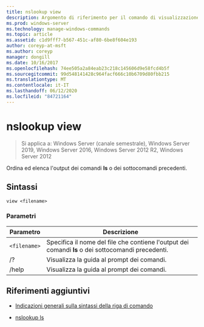 ```yaml
---
title: nslookup view
description: Argomento di riferimento per il comando di visualizzazione nslookup, che ordina ed elenca l'output dei comandi **ls** o dei sottocomandi precedenti.
ms.prod: windows-server
ms.technology: manage-windows-commands
ms.topic: article
ms.assetid: c1d9fff7-b567-451c-af80-6be8f604e193
author: coreyp-at-msft
ms.author: coreyp
manager: dongill
ms.date: 10/16/2017
ms.openlocfilehash: 74ee505a2a84eab23c218c145606d9e58fcd4b5f
ms.sourcegitcommit: 99d548141428c964facf666c10b6709d80fbb215
ms.translationtype: MT
ms.contentlocale: it-IT
ms.lasthandoff: 06/12/2020
ms.locfileid: "84721164"
---
```

# <a name="nslookup-view"></a>nslookup view

> Si applica a: Windows Server (canale semestrale), Windows Server 2019, Windows Server 2016, Windows Server 2012 R2, Windows Server 2012

Ordina ed elenca l'output dei comandi **ls** o dei sottocomandi precedenti.

## <a name="syntax"></a>Sintassi

```
view <filename>
```

### <a name="parameters"></a>Parametri

| Parametro | Descrizione |
| --------- | ----------- |
| `<filename>` | Specifica il nome del file che contiene l'output dei comandi **ls** o dei sottocomandi precedenti. |
| /? | Visualizza la guida al prompt dei comandi. |
| /help | Visualizza la guida al prompt dei comandi. |

## <a name="additional-references"></a>Riferimenti aggiuntivi

- [Indicazioni generali sulla sintassi della riga di comando](command-line-syntax-key.md)

- [nslookup ls](nslookup-ls.md)
